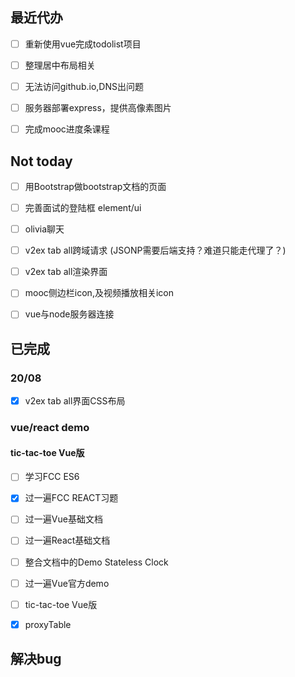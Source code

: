 ## 最近代办


- [ ] 重新使用vue完成todolist项目
- [ ] 整理居中布局相关

- [ ] 无法访问github.io,DNS出问题

- [ ] 服务器部署express，提供高像素图片
- [ ] 完成mooc进度条课程






## Not today
- [ ] 用Bootstrap做bootstrap文档的页面
- [ ] 完善面试的登陆框  element/ui
- [ ] olivia聊天
- [ ] v2ex tab all跨域请求 (JSONP需要后端支持？难道只能走代理了？)
- [ ] v2ex tab all渲染界面
- [ ] mooc侧边栏icon,及视频播放相关icon
- [ ] vue与node服务器连接


## 已完成
### 20/08

- [x] v2ex tab all界面CSS布局

### vue/react demo
#### tic-tac-toe Vue版
- [ ] 学习FCC ES6
- [x] 过一遍FCC REACT习题
- [ ] 过一遍Vue基础文档
- [ ] 过一遍React基础文档
- [ ] 整合文档中的Demo    Stateless Clock
- [ ] 过一遍Vue官方demo
- [ ] tic-tac-toe Vue版


- [x] proxyTable

## 解决bug

